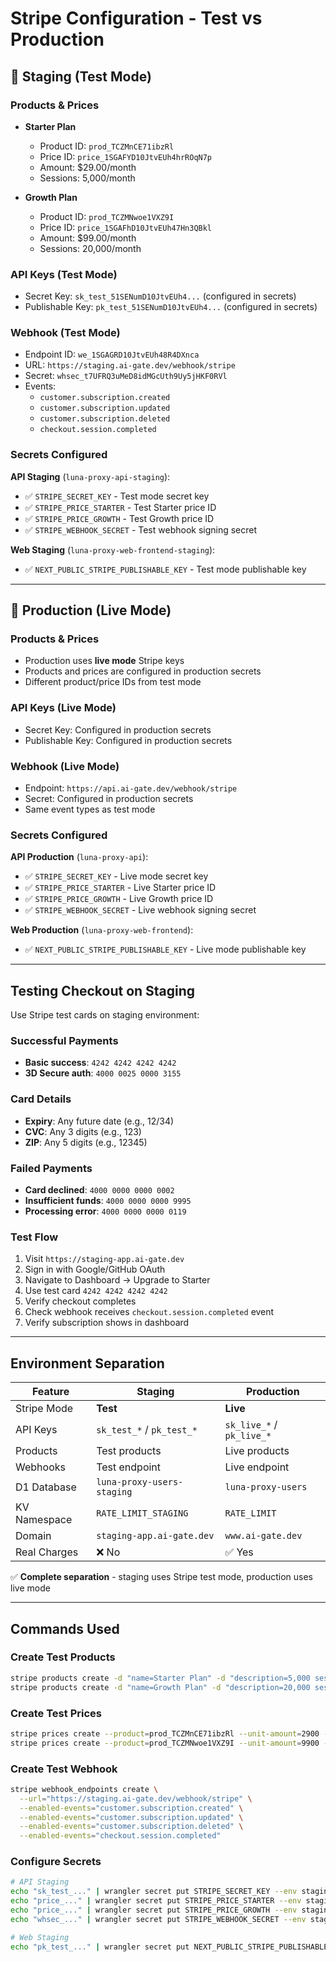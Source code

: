 # Stripe Configuration - Test vs Production

## 🧪 Staging (Test Mode)

### Products & Prices
- **Starter Plan**
  - Product ID: `prod_TCZMnCE71ibzRl`
  - Price ID: `price_1SGAFYD10JtvEUh4hrROqN7p`
  - Amount: $29.00/month
  - Sessions: 5,000/month

- **Growth Plan**
  - Product ID: `prod_TCZMNwoe1VXZ9I`
  - Price ID: `price_1SGAFhD10JtvEUh47Hn3QBkl`
  - Amount: $99.00/month
  - Sessions: 20,000/month

### API Keys (Test Mode)
- Secret Key: `sk_test_51SENumD10JtvEUh4...` (configured in secrets)
- Publishable Key: `pk_test_51SENumD10JtvEUh4...` (configured in secrets)

### Webhook (Test Mode)
- Endpoint ID: `we_1SGAGRD10JtvEUh48R4DXnca`
- URL: `https://staging.ai-gate.dev/webhook/stripe`
- Secret: `whsec_t7UFRQ3uMeD8idMGcUth9Uy5jHKF0RVl`
- Events:
  - `customer.subscription.created`
  - `customer.subscription.updated`
  - `customer.subscription.deleted`
  - `checkout.session.completed`

### Secrets Configured
**API Staging** (`luna-proxy-api-staging`):
- ✅ `STRIPE_SECRET_KEY` - Test mode secret key
- ✅ `STRIPE_PRICE_STARTER` - Test Starter price ID
- ✅ `STRIPE_PRICE_GROWTH` - Test Growth price ID
- ✅ `STRIPE_WEBHOOK_SECRET` - Test webhook signing secret

**Web Staging** (`luna-proxy-web-frontend-staging`):
- ✅ `NEXT_PUBLIC_STRIPE_PUBLISHABLE_KEY` - Test mode publishable key

---

## 🚀 Production (Live Mode)

### Products & Prices
- Production uses **live mode** Stripe keys
- Products and prices are configured in production secrets
- Different product/price IDs from test mode

### API Keys (Live Mode)
- Secret Key: Configured in production secrets
- Publishable Key: Configured in production secrets

### Webhook (Live Mode)
- Endpoint: `https://api.ai-gate.dev/webhook/stripe`
- Secret: Configured in production secrets
- Same event types as test mode

### Secrets Configured
**API Production** (`luna-proxy-api`):
- ✅ `STRIPE_SECRET_KEY` - Live mode secret key
- ✅ `STRIPE_PRICE_STARTER` - Live Starter price ID
- ✅ `STRIPE_PRICE_GROWTH` - Live Growth price ID
- ✅ `STRIPE_WEBHOOK_SECRET` - Live webhook signing secret

**Web Production** (`luna-proxy-web-frontend`):
- ✅ `NEXT_PUBLIC_STRIPE_PUBLISHABLE_KEY` - Live mode publishable key

---

## Testing Checkout on Staging

Use Stripe test cards on staging environment:

### Successful Payments
- **Basic success**: `4242 4242 4242 4242`
- **3D Secure auth**: `4000 0025 0000 3155`

### Card Details
- **Expiry**: Any future date (e.g., 12/34)
- **CVC**: Any 3 digits (e.g., 123)
- **ZIP**: Any 5 digits (e.g., 12345)

### Failed Payments
- **Card declined**: `4000 0000 0000 0002`
- **Insufficient funds**: `4000 0000 0000 9995`
- **Processing error**: `4000 0000 0000 0119`

### Test Flow
1. Visit `https://staging-app.ai-gate.dev`
2. Sign in with Google/GitHub OAuth
3. Navigate to Dashboard → Upgrade to Starter
4. Use test card `4242 4242 4242 4242`
5. Verify checkout completes
6. Check webhook receives `checkout.session.completed` event
7. Verify subscription shows in dashboard

---

## Environment Separation

| Feature | Staging | Production |
|---------|---------|------------|
| Stripe Mode | **Test** | **Live** |
| API Keys | `sk_test_*` / `pk_test_*` | `sk_live_*` / `pk_live_*` |
| Products | Test products | Live products |
| Webhooks | Test endpoint | Live endpoint |
| D1 Database | `luna-proxy-users-staging` | `luna-proxy-users` |
| KV Namespace | `RATE_LIMIT_STAGING` | `RATE_LIMIT` |
| Domain | `staging-app.ai-gate.dev` | `www.ai-gate.dev` |
| Real Charges | ❌ No | ✅ Yes |

✅ **Complete separation** - staging uses Stripe test mode, production uses live mode

---

## Commands Used

### Create Test Products
```bash
stripe products create -d "name=Starter Plan" -d "description=5,000 sessions per month"
stripe products create -d "name=Growth Plan" -d "description=20,000 sessions per month"
```

### Create Test Prices
```bash
stripe prices create --product=prod_TCZMnCE71ibzRl --unit-amount=2900 --currency=usd --recurring.interval=month
stripe prices create --product=prod_TCZMNwoe1VXZ9I --unit-amount=9900 --currency=usd --recurring.interval=month
```

### Create Test Webhook
```bash
stripe webhook_endpoints create \
  --url="https://staging.ai-gate.dev/webhook/stripe" \
  --enabled-events="customer.subscription.created" \
  --enabled-events="customer.subscription.updated" \
  --enabled-events="customer.subscription.deleted" \
  --enabled-events="checkout.session.completed"
```

### Configure Secrets
```bash
# API Staging
echo "sk_test_..." | wrangler secret put STRIPE_SECRET_KEY --env staging
echo "price_..." | wrangler secret put STRIPE_PRICE_STARTER --env staging
echo "price_..." | wrangler secret put STRIPE_PRICE_GROWTH --env staging
echo "whsec_..." | wrangler secret put STRIPE_WEBHOOK_SECRET --env staging

# Web Staging
echo "pk_test_..." | wrangler secret put NEXT_PUBLIC_STRIPE_PUBLISHABLE_KEY --env staging
```
